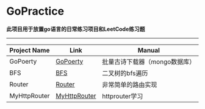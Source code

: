 # GoPractice

**此项目用于放置go语言的日常练习项目和LeetCode练习题**

----

Project Name  | Link | Manual  
------------- | -------------| -------------
GoPoerty  | [GoPoerty](https://github.com/maybe4271/GoPractice/tree/master/GetPoetry) | 批量古诗下载器（mongo数据库）
BFS  | [BFS](https://github.com/maybe4271/GoPractice/tree/master/BFS) | 二叉树的bfs遍历
Router  | [Router](https://github.com/maybe4271/GoPractice/tree/master/Router) | 非常简单的路由实现
MyHttpRouter  | [MyHttpRouter](https://github.com/maybe4271/GoPractice/tree/master/MyHttpRouter) | httprouter学习